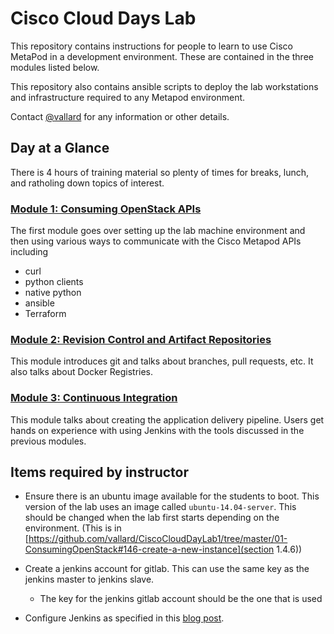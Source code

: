 # Cisco Cloud Days Lab
This repository contains instructions for people to learn to use
Cisco MetaPod in a development environment. These are contained in the
three modules listed below. 

This repository also contains ansible scripts to deploy the lab
workstations and infrastructure required to any Metapod environment. 

Contact [@vallard](http://twitter.com/vallard) for any information or
other details. 

## Day at a Glance
There is 4 hours of training material so plenty of times for breaks, lunch,
and ratholing down topics of interest.

### [Module 1: Consuming OpenStack APIs](https://github.com/vallard/CiscoCloudDayLab1/tree/master/01-ConsumingOpenStack)

The first module goes over setting up the lab machine environment and then
using various ways to communicate with the Cisco Metapod APIs including

* curl
* python clients
* native python
* ansible
* Terraform

### [Module 2: Revision Control and Artifact Repositories](https://github.com/vallard/CiscoCloudDayLab1/tree/master/02-GitAndRegistries)

This module introduces git and talks about branches, pull requests, etc. 
It also talks about Docker Registries. 

### [Module 3: Continuous Integration](https://github.com/vallard/CiscoCloudDayLab1/tree/master/03-ContinuousIntegration)

This module talks about creating the application delivery pipeline. 
Users get hands on experience with using Jenkins with the tools discussed 
in the previous modules. 


## Items required by instructor

* Ensure there is an ubuntu image available for the students to boot.  This version of the lab uses an image called ```ubuntu-14.04-server```.  This should be changed when the lab first starts depending on the environment.  (This is in [https://github.com/vallard/CiscoCloudDayLab1/tree/master/01-ConsumingOpenStack#146-create-a-new-instance](section 1.4.6))

* Create a jenkins account for gitlab.  This can use the same key as the jenkins master to jenkins slave.  
  * The key for the jenkins gitlab account should be the one that is used 

* Configure Jenkins as specified in this [blog post]( http://benincosa.com/?p=3352 ). 


